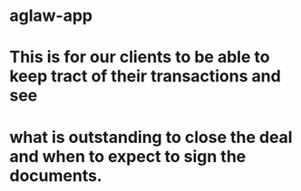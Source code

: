 # aglaw-app
# This is for our clients to be able to keep tract of their transactions and see 
# what is outstanding to close the deal and when to expect to sign the documents.